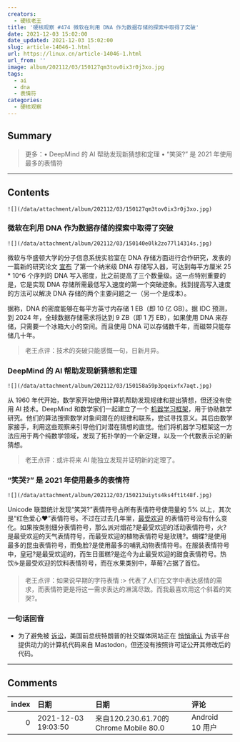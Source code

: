 ```yaml
---
creators:
  - 硬核老王
title: '硬核观察 #474 微软在利用 DNA 作为数据存储的探索中取得了突破'
date: 2021-12-03 15:02:00
date_updated: 2021-12-03 15:02:00
slug: article-14046-1.html
url: https://linux.cn/article-14046-1.html
url_from: ''
image: album/202112/03/150127qm3tov0ix3r0j3xo.jpg
tags:
  - ai
  - dna
  - 表情符
categories:
  - 硬核观察
---
```


## Summary

> 更多：• DeepMind 的 AI 帮助发现新猜想和定理 • “笑哭?” 是 2021 年使用最多的表情符

***

<!-- more -->

## Contents

`![](/data/attachment/album/202112/03/150127qm3tov0ix3r0j3xo.jpg)`

### 微软在利用 DNA 作为数据存储的探索中取得了突破

`![](/data/attachment/album/202112/03/150140e0lk2zo77l14314s.jpg)`

微软与华盛顿大学的分子信息系统实验室在 DNA 存储方面进行合作研究，发表的一篇新的研究论文 [宣布](https://gizmodo.com/microsoft-makes-breakthrough-in-the-quest-to-use-dna-as-1848149522) 了第一个纳米级 DNA 存储写入器，可达到每平方厘米 25 \* 10^6 个序列的 DNA 写入密度，比之前提高了三个数量级。这一点特别重要的是，它是实现 DNA 存储所需最低写入速度的第一个突破迹象。找到提高写入速度的方法可以解决 DNA 存储的两个主要问题之一（另一个是成本）。

据称，DNA 的密度能够在每平方英寸内存储 1 EB（即 10 亿 GB）。据 IDC 预测，到 2024 年，全球数据存储需求将达到 9 ZB（即 1 万 EB），如果使用 DNA 来存储，只需要一个冰箱大小的空间。而且使用 DNA 可以存储数千年，而磁带只能存储几十年。

> 
> 老王点评：技术的突破只能感慨一句，日新月异。
> 
> 
> 

### DeepMind 的 AI 帮助发现新猜想和定理

`![](/data/attachment/album/202112/03/150158a59p3pqeixfx7aqt.jpg)`

从 1960 年代开始，数学家开始使用计算机帮助发现规律和提出猜想，但还没有使用 AI 技术。DeepMind 和数学家们一起建立了一个 [机器学习框架](https://www.nature.com/articles/d41586-021-03593-1)，用于协助数学研究。他们的算法搜索数学对象间潜在的规律和联系，尝试寻找意义。其后由数学家接手，利用这些观察来引导他们对潜在猜想的直觉。他们将机器学习框架这一方法应用于两个纯数学领域，发现了拓扑学的一个新定理，以及一个代数表示论的新猜想。

> 
> 老王点评：或许将来 AI 能独立发现并证明新的定理了。
> 
> 
> 

### “笑哭?” 是 2021 年使用最多的表情符

`![](/data/attachment/album/202112/03/150213uiyts4ks4ft1t48f.jpg)`

Unicode 联盟统计发现“笑哭?”表情符号占所有表情符号使用量的 5% 以上，其次是“红色爱心❤️”表情符号。不过在过去几年里，[最受欢迎](https://home.unicode.org/emoji/emoji-frequency/) 的表情符号没有什么变化。如果按类别细分表情符号，那么派对烟花?是最受欢迎的活动表情符号，火?是最受欢迎的天气表情符号，而最受欢迎的植物表情符号是玫瑰?。蝴蝶?是使用最多的昆虫表情符号，而兔脸?是使用最多的哺乳动物表情符号。在服装表情符号中，皇冠?是最受欢迎的，而生日蛋糕?是迄今为止最受欢迎的甜食表情符号。热饮☕️是最受欢迎的饮料表情符号，而在水果类别中，草莓?占据了首位。

> 
> 老王点评：如果说早期的字符表情 :> 代表了人们在文字中表达感情的需求，而表情符更是将这一需求表达的淋漓尽致。而我最喜欢用这个斜着的笑哭?。
> 
> 
> 

### 一句话回音

* 为了避免被 [诉讼](https://linux.cn/article-13943-1.html)，美国前总统特朗普的社交媒体网站正在 [悄悄承认](https://www.pcmag.com/news/trumps-social-media-site-quietly-admits-its-based-on-mastodon) 为该平台提供动力的计算机代码来自 Mastodon，但还没有按照许可证公开其修改后的代码。

***

## Comments

|   index | 日期                | 日期                                                   | 评论                   |
|--------:|:--------------------|:-------------------------------------------------------|:-----------------------|
|       0 | 2021-12-03 19:03:50 | 来自120.230.61.70的 Chrome Mobile 80.0|Android 10 用户 | 储存密度越大，读写越慢 |
